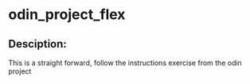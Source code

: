 # odin_project_flex
## Desciption:
This is a straight forward, follow the instructions exercise from the odin project
